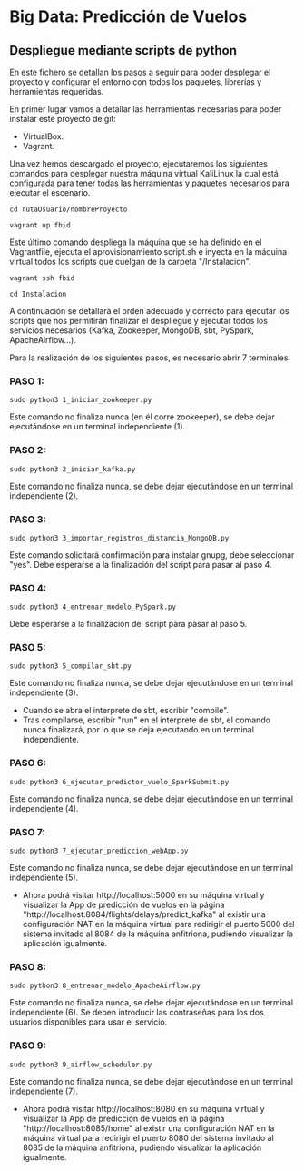 # Big Data: Predicción de Vuelos
## Despliegue mediante scripts de python

En este fichero se detallan los pasos a seguir para poder desplegar el proyecto y configurar el entorno con todos los paquetes, librerías y herramientas requeridas.

En primer lugar vamos a detallar las herramientas necesarias para poder instalar este proyecto de git:
* VirtualBox.
* Vagrant.

Una vez hemos descargado el proyecto, ejecutaremos los siguientes comandos para desplegar nuestra máquina virtual KaliLinux la cual está configurada para tener todas las herramientas y paquetes necesarios para ejecutar el escenario.
```
cd rutaUsuario/nombreProyecto
```
```
vagrant up fbid
```

Este último comando despliega la máquina que se ha definido en el Vagrantfile, ejecuta el aprovisionamiento script.sh e inyecta en la máquina virtual todos los scripts que cuelgan de la carpeta "/Instalacion".
```
vagrant ssh fbid
```
```
cd Instalacion
```

A continuación se detallará el orden adecuado y correcto para ejecutar los scripts que nos permitirán finalizar el despliegue y ejecutar todos los servicios necesarios (Kafka, Zookeeper, MongoDB, sbt, PySpark, ApacheAirflow...).

Para la realización de los siguientes pasos, es necesario abrir 7 terminales.

### PASO 1:
```
sudo python3 1_iniciar_zookeeper.py
```
Este comando no finaliza nunca (en él corre zookeeper), se debe dejar ejecutándose en un terminal independiente (1).

### PASO 2:
```
sudo python3 2_iniciar_kafka.py
```
Este comando no finaliza nunca, se debe dejar ejecutándose en un terminal independiente (2).

### PASO 3:
```
sudo python3 3_importar_registros_distancia_MongoDB.py
```
Este comando solicitará confirmación para instalar gnupg, debe seleccionar "yes". Debe esperarse a la finalización del script para pasar al paso 4.

### PASO 4:
```
sudo python3 4_entrenar_modelo_PySpark.py
```
Debe esperarse a la finalización del script para pasar al paso 5.

### PASO 5:
```
sudo python3 5_compilar_sbt.py
```
Este comando no finaliza nunca, se debe dejar ejecutándose en un terminal independiente (3).
* Cuando se abra el interprete de sbt, escribir "compile".
* Tras compilarse, escribir "run" en el interprete de sbt, el comando nunca finalizará, por lo que se deja ejecutando en un terminal independiente.

### PASO 6:
```
sudo python3 6_ejecutar_predictor_vuelo_SparkSubmit.py
```
Este comando no finaliza nunca, se debe dejar ejecutándose en un terminal independiente (4).

### PASO 7:
```
sudo python3 7_ejecutar_prediccion_webApp.py
```
Este comando no finaliza nunca, se debe dejar ejecutándose en un terminal independiente (5).

* Ahora podrá visitar http://localhost:5000 en su máquina virtual y visualizar la App de predicción de vuelos en la página "http://localhost:8084/flights/delays/predict_kafka" al existir una configuración NAT en la máquina virtual para redirigir el puerto 5000 del sistema invitado al 8084 de la máquina anfitriona, pudiendo visualizar la aplicación igualmente.

### PASO 8:
```
sudo python3 8_entrenar_modelo_ApacheAirflow.py
```
Este comando no finaliza nunca, se debe dejar ejecutándose en un terminal independiente (6).
Se deben introducir las contraseñas para los dos usuarios disponibles para usar el servicio.

### PASO 9:
```
sudo python3 9_airflow_scheduler.py
```
Este comando no finaliza nunca, se debe dejar ejecutándose en un terminal independiente (7).
* Ahora podrá visitar http://localhost:8080 en su máquina virtual y visualizar la App de predicción de vuelos en la página "http://localhost:8085/home" al existir una configuración NAT en la máquina virtual para redirigir el puerto 8080 del sistema invitado al 8085 de la máquina anfitriona, pudiendo visualizar la aplicación igualmente.

